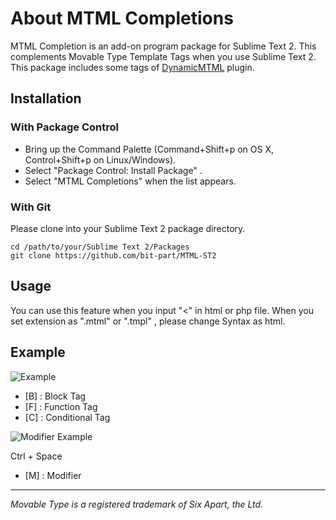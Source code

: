 # About MTML Completions 

MTML Completion is an add-on program package for Sublime Text 2. This complements Movable Type Template Tags when you use Sublime Text 2.  
This package includes some tags of [DynamicMTML](https://github.com/movabletype/DynamicMTML)  plugin.

## Installation

### With Package Control

* Bring up the Command Palette (Command+Shift+p on OS X, Control+Shift+p on Linux/Windows).
* Select "Package Control: Install Package" .
* Select "MTML Completions" when the list appears.

### With Git

Please clone into your Sublime Text 2 package directory.

```
cd /path/to/your/Sublime Text 2/Packages
git clone https://github.com/bit-part/MTML-ST2
```

## Usage

You can use this feature when you input "<" in html or php file. When you set extension as ".mtml" or ".tmpl" , please change Syntax as html.

## Example

![Example](http://bit-part.github.com/data/img_mtml-st2.png)

* [B] : Block Tag
* [F] : Function Tag
* [C] : Conditional Tag

![Modifier Example](http://bit-part.github.com/data/img_mtml-st2_modifier.png)

Ctrl + Space

* [M] : Modifier

---

_Movable Type is a registered trademark of Six Apart, the Ltd._
